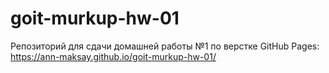 # goit-murkup-hw-01

Репозиторий для сдачи домашней работы №1 по верстке GitHub Pages:
https://ann-maksay.github.io/goit-murkup-hw-01/
